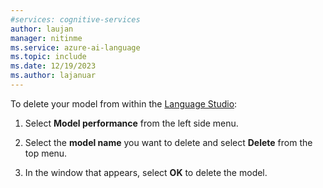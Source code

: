 ```yaml
---
#services: cognitive-services
author: laujan
manager: nitinme
ms.service: azure-ai-language
ms.topic: include
ms.date: 12/19/2023
ms.author: lajanuar
---
```



To delete your model from within the [Language Studio](https://aka.ms/LanguageStudio):

1. Select **Model performance** from the left side menu.

2. Select the **model name** you want to delete and select **Delete** from the top menu.

3. In the window that appears, select **OK** to delete the model. 
